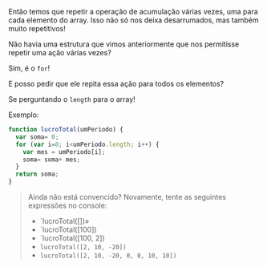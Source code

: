 Então temos que repetir a operação de acumulação várias vezes, uma para cada elemento do array. Isso não só nos deixa desarrumados, mas também muito repetitivos!

Não havia uma estrutura que vimos anteriormente que nos permitisse repetir uma ação várias vezes?

Sim, é o `for`!

E posso pedir que ele repita essa ação para todos os elementos?

Se perguntando o `length` para o array!

Exemplo:

```javascript
function lucroTotal(umPeriodo) {
  var soma= 0;
  for (var i=0; i<umPeriodo.length; i++) {
	var mes = umPeriodo[i];
	soma= soma+ mes;
  }
  return soma;
}
```



> Ainda não está convencido? Novamente, tente as seguintes expressões no console:
>
> * `lucroTotal([])»
> * `lucroTotal([100])
> * `lucroTotal([100, 2])
> * `lucroTotal([2, 10, -20])`
> * `lucroTotal([2, 10, -20, 0, 0, 10, 10])`
